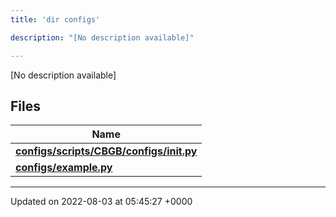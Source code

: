 ```yaml
---
title: 'dir configs'

description: "[No description available]"

---
```







[No description available]

## Files

| Name           |
| -------------- |
| **[configs/scripts/CBGB/configs/__init__.py](/documentation/code/main/files/scripts_2cbgb_2configs_2____init_____8py/#file-scripts/cbgb/configs/--init--.py)**  |
| **[configs/example.py](/documentation/code/main/files/example_8py/#file-example.py)**  |






-------------------------------

Updated on 2022-08-03 at 05:45:27 +0000
